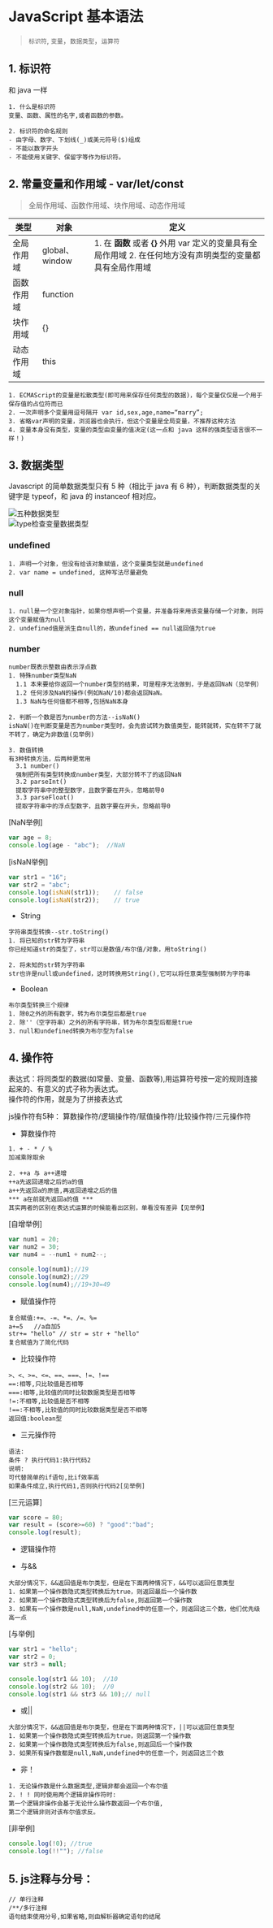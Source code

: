 # JavaScript 基本语法
> `标识符`, `变量`，`数据类型`，`运算符`


## 1. 标识符
和 java 一样
```
1. 什么是标识符  
变量、函数、属性的名字,或者函数的参数。

2. 标识符的命名规则
- 由字母、数字、下划线(_)或美元符号($)组成  
- 不能以数字开头  
- 不能使用关键字、保留字等作为标识符。
```

## 2. 常量变量和作用域 - var/let/const
> 全局作用域、函数作用域、块作用域、动态作用域

| 类型       | 对象           | 定义                                                                                                           |
| ---------- | -------------- | -------------------------------------------------------------------------------------------------------------- |
| 全局作用域 | global、window | 1. 在 **函数** 或者 **{}** 外用 var 定义的变量具有全局作用域   2. 在任何地方没有声明类型的变量都具有全局作用域 |
| 函数作用域 | function       |                                                                                                                |
| 块作用域   | {}             |                                                                                                                |
| 动态作用域 | this           |                                                                                                                |


```
1. ECMAScript的变量是松散类型(即可用来保存任何类型的数据)，每个变量仅仅是一个用于保存值的占位符而已  
2. 一次声明多个变量用逗号隔开 var id,sex,age,name=“marry”;
3. 省略var声明的变量，浏览器也会执行，但这个变量是全局变量，不推荐这种方法  
4. 变量本身没有类型，变量的类型由变量的值决定(这一点和 java 这样的强类型语言很不一样！)
```

## 3. 数据类型
Javascript 的简单数据类型只有 5 种（相比于 java 有 6 种），判断数据类型的关键字是 typeof，和 java 的 instanceof 相对应。

![五种数据类型](https://raw.githubusercontent.com/EasterFan/PicGo/master/blingbling/2020/datastruct.png)  
![type检查变量数据类型](https://raw.githubusercontent.com/EasterFan/PicGo/master/blingbling/2020/typeCheckDatastructure.png)  


### undefined  
```
1. 声明一个对象，但没有给该对象赋值，这个变量类型就是undefined  
2. var name = undefined, 这种写法尽量避免
```

### null
```
1. null是一个空对象指针，如果你想声明一个变量，并准备将来用该变量存储一个对象，则将这个变量赋值为null  
2. undefined值是派生自null的，故undefined == null返回值为true  

```

### number
```
number既表示整数由表示浮点数
1. 特殊number类型NaN  
  1.1 本来要给你返回一个number类型的结果，可是程序无法做到，于是返回NaN（见举例）  
  1.2 任何涉及NaN的操作(例如NaN/10)都会返回NaN。
  1.3 NaN与任何值都不相等,包括NaN本身

2. 判断一个数是否为number的方法--isNaN()  
isNaN()在判断变量是否为number类型时，会先尝试转为数值类型，能转就转，实在转不了就不转了，确定为非数值(见举例)

3. 数值转换  
有3种转换方法，后两种更常用  
  3.1 number()  
  强制把所有类型转换成number类型，大部分转不了的返回NaN  
  3.2 parseInt()  
  提取字符串中的整型数字，且数字要在开头，忽略前导0  
  3.3 parseFloat()  
  提取字符串中的浮点型数字，且数字要在开头，忽略前导0

```


[NaN举例]  
```javascript
var age = 8;  
console.log(age - "abc");  //NaN

```
[isNaN举例]
```javascript
var str1 = "16";
var str2 = "abc";
console.log(isNaN(str1));    // false
console.log(isNaN(str2));    // true

```

- String  

```
字符串类型转换--str.toString()  
1. 将已知的str转为字符串  
你已经知道str的类型了，str可以是数值/布尔值/对象，用toString()  

2. 将未知的str转为字符串  
str也许是null或undefined，这时转换用String(),它可以将任意类型强制转为字符串

```

- Boolean  
```
布尔类型转换三个规律  
1. 除0之外的所有数字，转为布尔类型后都是true  
2. 除''（空字符串）之外的所有字符串，转为布尔类型后都是true  
3. null和undefined转换为布尔型为false

```

## 4. 操作符

表达式：将同类型的数据(如常量、变量、函数等),用运算符号按一定的规则连接起来的、有意义的式子称为表达式。  
操作符的作用，就是为了拼接表达式  

js操作符有5种：
算数操作符/逻辑操作符/赋值操作符/比较操作符/三元操作符

- 算数操作符  
```
1. + - * / %    
加减乘除取余    

2. ++a 与 a++递增  
++a先返回递增之后的a的值  
a++先返回a的原值,再返回递增之后的值
*** a在前就先返回a的值 ***  
其实两者的区别在表达式运算的时候能看出区别，单看没有差异【见举例】  
```
[自增举例]  
```javascript
var num1 = 20;
var num2 = 30;
var num4 = --num1 + num2--;

console.log(num1);//19
console.log(num2);//29
console.log(num4);//19+30=49

```

- 赋值操作符  

```
复合赋值:+=、-=、*=、/=、%=
a+=5   //a自加5  
str+= "hello" // str = str + "hello"
复合赋值为了简化代码
```

- 比较操作符
```
>、<、>=、<=、==、===、!=、!==  
==:相等,只比较值是否相等  
===:相等,比较值的同时比较数据类型是否相等  
!=:不相等,比较值是否不相等  
!==:不相等,比较值的同时比较数据类型是否不相等  
返回值:boolean型
```


- 三元操作符
```
语法:
条件 ? 执行代码1:执行代码2
说明:
可代替简单的if语句,比if效率高
如果条件成立,执行代码1,否则执行代码2[见举例]

```
[三元运算]
```javascript
var score = 80;
var result = (score>=60) ? "good":"bad";
console.log(result);

```

- 逻辑操作符

- 与&&  
```
大部分情况下，&&返回值是布尔类型，但是在下面两种情况下，&&可以返回任意类型  
1. 如果第一个操作数隐式类型转换后为true，则返回最后一个操作数  
2. 如果第一个操作数隐式类型转换后为false,则返回第一个操作数
3. 如果有一个操作数是null,NaN,undefined中的任意一个，则返回这三个数，他们优先级高一点  

```

[与举例]  
````javascript
var str1 = "hello";
var str2 = 0;
var str3 = null;

console.log(str1 && 10);  //10
console.log(str2 && 10);  //0
console.log(str1 && str3 && 10);// null

````

- 或||  
```
大部分情况下，&&返回值是布尔类型，但是在下面两种情况下，||可以返回任意类型  
1. 如果第一个操作数隐式类型转换后为true，则返回第一个操作数
2. 如果第一个操作数隐式类型转换后为false,则返回后一个操作数
3. 如果所有操作数都是null,NaN,undefined中的任意一个，则返回这三个数  

```
- 非！  
```
1. 无论操作数是什么数据类型,逻辑非都会返回一个布尔值
2. ! ! 同时使用两个逻辑非操作符时:
第一个逻辑非操作会基于无论什么操作数返回一个布尔值,
第二个逻辑非则对该布尔值求反。

```

[非举例]  
```javascript
console.log(!0); //true
console.log(!!""); //false

```
## 5. js注释与分号：
```
// 单行注释  
/**/多行注释  
语句结束使用分号,如果省略,则由解析器确定语句的结尾
```
